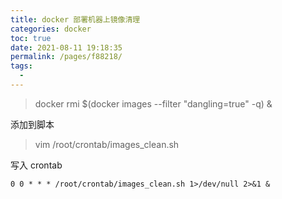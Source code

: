 ```yaml
---
title: docker 部署机器上镜像清理
categories: docker
toc: true
date: 2021-08-11 19:18:35
permalink: /pages/f88218/
tags: 
  - 
---
```


> docker rmi $(docker images --filter "dangling=true" -q) &

添加到脚本


> vim /root/crontab/images_clean.sh

写入 crontab

```
0 0 * * * /root/crontab/images_clean.sh 1>/dev/null 2>&1 &
```